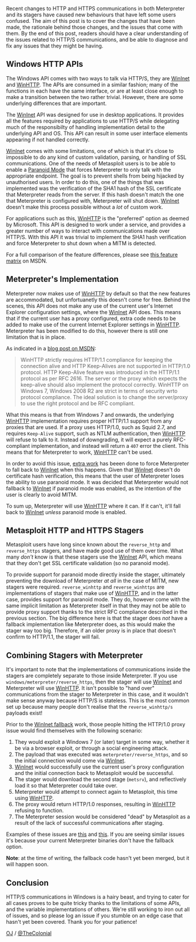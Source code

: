 Recent changes to HTTP and HTTPS communications in both Meterpreter and its stagers have caused new behaviours that have left some users confused. The aim of this post is to cover the changes that have been made, the rationale behind those changes, and the issues that come with them. By the end of this post, readers should have a clear understanding of the issues related to HTTP/S communications, and be able to diagnose and fix any issues that they might be having.

## Windows HTTP APIs

The Windows API comes with two ways to talk via HTTP/S, they are [WinInet][] and [WinHTTP][]. The APIs are consumed in a similar fashion; many of the functions in each have the same interface, or are at least close enough to make a transition between the two rather trivial. However, there are some underlying differences that are important.

The [WinInet][] API was designed for use in desktop applications. It provides all the features required by applications to use HTTP/S while delegating much of the responsibilty of handling implementation detail to the underlying API and OS. This API can result in some user interface elements appearing if not handled correctly.

[WinInet][] comes with some limitations, one of which is that it's close to impossible to do any kind of custom validation, parsing, or handling of SSL communications. One of the needs of Metasploit users is to be able to enable a [Paranoid Mode][] that forces Meterpreter to only talk with the appropriate endpoint. The goal is to prevent shells from being hijacked by unauthorised users. In order to do this, one of the things that was implemented was the verification of the SHA1 hash of the SSL certificate that Meterpreter reads from the server. If this hash doesn't match the one that Meterpreter is configured with, Meterpreter will shut down. [WinInet][] doesn't make this process possible without a _lot_ of custom work.

For applications such as this, [WinHTTP][] is the "preferred" option as deemed by Microsoft. This API is designed to work under a service, and provides a greater number of ways to interact with communications made over HTTP/S. With this API it was trivial to implement the SHA1 hash verification and force Meterpreter to shut down when a MITM is detected.

For a full comparison of the feature differences, please see [this feature matrix][winhttp_wininet] on MSDN.

## Meterpreter's Implementation

Meterpreter now makes use of [WinHTTP][] by default so that the new features are accommodated, but unfortuanetly this doesn't come for free. Behind the scenes, this API does not make any use of the current user's Internet Explorer configuration settings, where the [WinInet][] API does. This means that if the current user has a proxy configured, extra code needs to be added to make use of the current Internet Explorer settings in [WinHTTP][]. Meterpreter has been modified to do this, however there is still one limitation that is in place.

As indicated in a [blog post on MSDN][msdn_winhttp]:

> WinHTTP strictly requires HTTP/1.1 compliance for keeping the connection alive and HTTP Keep-Alives are not supported in HTTP/1.0 protocol. HTTP Keep-Alive feature was introduced in the HTTP/1.1 protocol as per RFC 2616. The server or the proxy which expects the keep-alive should also implement the protocol correctly. WinHTTP on Windows 7, Windows 2008 R2 are strict in terms of security wrto protocol compliance. The ideal solution is to change the server/proxy to use the right protocol and be RFC compliant.

What this means is that from Windows 7 and onwards, the underlying [WinHTTP][] implementation requires proper HTTP/1.1 support from any proxies that are used. If a proxy uses HTTP/1.0, such as Squid 2.7, and requires `Keep-Alive` support, such as NTLM authentication, then [WinHTTP][] will refuse to talk to it. Instead of downgrading, it will expect a purely RFC-compliant implementation, and instead will return a `407` error the client. This means that for Meterpreter to work, [WinHTTP][] can't be used.

In order to avoid this issue, [extra work][wininet_fallback] has beeen done to force Meterpreter to fall back to [WinInet][] when this happens. Given that [WinInet][] doesn't do certificate hash verification, this means that the user of Meterpreter loses the ability to use paranoid mode. It was decided that Meterpreter would not fallback to [WinInet][] if paranoid mode was enabled, as the intention of the user is clearly to avoid MITM.

To sum up, Meterpreter will use [WinHTTP][] where it can. If it can't, it'll fall back to [WinInet][] _unless_ paranoid mode is enabled.

## Metasploit HTTP and HTTPS Stagers

Metasploit users have long since known about the `reverse_http` and `reverse_https` stagers, and have made good use of them over time. What many _don't_ know is that these stagers use the [WinInet][] API, which means that they don't get SSL certificate validation (so no paranoid mode).

To provide support for paranoid mode directly inside the stager, ultimately preventing the download of Meterpreter _at all_ in the case of MITM, new stagers were required. `reverse_winhttp` and `reverse_winhttps` are implementations of stagers that make use of [WinHTTP][], and in the latter case, provides support for paranoid mode. They do, however come with the same implicit limitation as Meterpreter itself in that they may not be able to provide proxy support thanks to the strict RFC compliance described in the previous section. The big difference here is that the stager does _not_ have a fallback implementation like Meterpreter does, as this would make the stager way too big. Therefore, if an older proxy is in place that doesn't confirm to HTTP/1.1, the stager will fail.

## Combining Stagers with Meterpreter

It's important to note that the implementations of communications inside the stagers are completely separate to those inside Meterpreter. If you use `windows/meterpreter/reverse_https`, then the stager will use [WinInet][] and Meterpreter will use [WinHTTP][]. It isn't possible to "hand over" communications from the stager to Meterpreter in this case, and it wouldn't make sense anyway because HTTP/S is stateless. This is the most common set up because many people don't realise that the `reverse_winhttp/s` payloads exist!

Prior to the [WinInet fallback][wininet_fallback] work, those people hitting the HTTP/1.0 proxy issue would find themselves with the following scenario:

1. They would exploit a Windows 7 (or later) target in some way, whether it be via a browser exploit, or through a social engineering attack.
1. The payload that was executed was `meterpreter/reverse_https`, and so the initial connection would come via [WinInet][].
1. [WinInet][] would successfully use the current user's proxy configuration and the initial connection back to Metasploit would be successful.
1. The stager would download the second stage (`metsrv`), and reflectively load it so that Meterpreter could take over.
1. Meterpreter would attempt to connect again to Metasploit, this time using [WinHTTP][].
1. The proxy would return HTTP/1.0 responses, resulting in [WinHTTP][] refusing to function.
1. The Meterpreter session would be considered "dead" by Metasploit as a result of the lack of successful communications after staging.

Examples of these issues are [this](https://github.com/rapid7/metasploit-framework/issues/5462) and [this](https://github.com/rapid7/metasploit-framework/issues/5626). If you are seeing similar issues it's because your current Meterpreter binaries don't have the fallback option.

**Note**: at the time of writing, the fallback code hasn't yet been merged, but it will happen soon.

## Conclusion

HTTP/S communications in Windows is a hairy beast, and trying to cater for all cases proves to be quite tricky thanks to the limitations of some APIs, and the variable implementations of others. We're still working to iron out all of issues, and so please log an issue if you stumble on an edge case that hasn't yet been covered. Thank you for your patience!

[OJ][] / [@TheColonial][]


  [msdn_winhttp]: http://blogs.msdn.com/b/httpcontext/archive/2012/02/21/changes-in-winhttp-on-windows-7-and-onwards-wrto-http-1-0.aspx
  [wininet_fallback]: https://github.com/rapid7/metasploit-payloads/pull/5
  [@TheColonial]: https://twitter.com/TheColonial
  [WinInet]: https://msdn.microsoft.com/en-us/library/windows/desktop/aa383630%28v=vs.85%29.aspx
  [WinHTTP]: https://msdn.microsoft.com/en-us/library/windows/desktop/aa382925%28v=vs.85%29.aspx
  [winhttp_wininet]: https://msdn.microsoft.com/en-us/library/windows/desktop/hh227298%28v=vs.85%29.aspx
  [Paranoid Mode]: https://github.com/rapid7/metasploit-framework/wiki/Meterpreter-Paranoid-Mode
  [OJ]: https://github.com/OJ